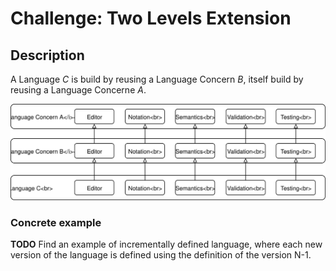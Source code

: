 # Challenge: Two Levels Extension

## Description

A Language *C* is build by reusing a Language Concern *B*, itself build by
reusing a Language Concerne *A*.

![Two Levels Extension Schema](./two-levels-extension.svg)

### Concrete example

**TODO** Find an example of incrementally defined language, where each new version of the language is defined using the definition of the version N-1.

